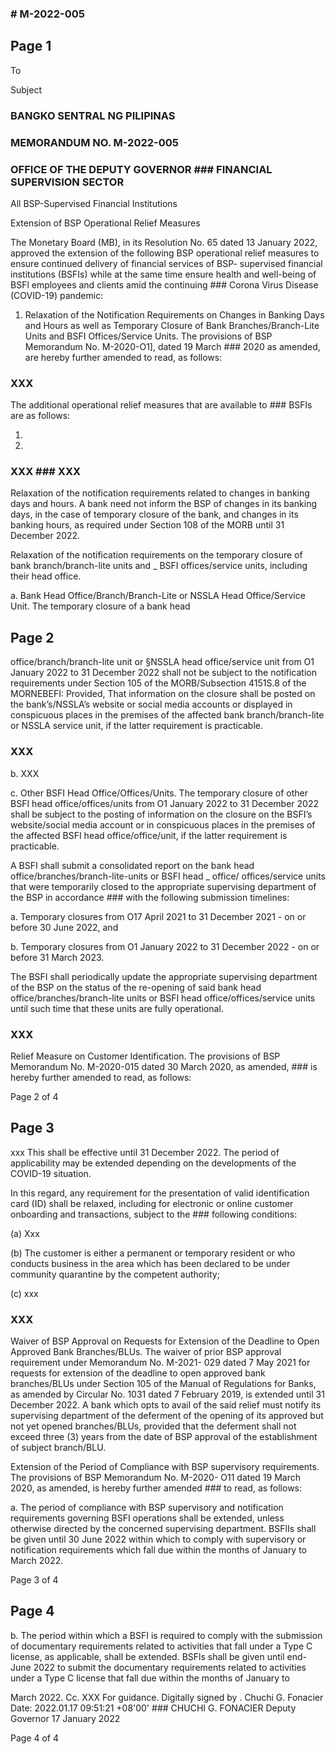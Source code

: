 ### # M-2022-005

## Page 1

To

Subject

### BANGKO SENTRAL NG PILIPINAS

### MEMORANDUM NO. M-2022-005

### OFFICE OF THE DEPUTY GOVERNOR ### FINANCIAL SUPERVISION SECTOR

All BSP-Supervised Financial Institutions

Extension of BSP Operational Relief Measures

The Monetary Board (MB), in its Resolution No. 65 dated 13 January 2022, approved the extension of the following BSP operational relief measures to ensure continued delivery of financial services of BSP- supervised financial institutions (BSFIs) while at the same time ensure health and well-being of BSFl employees and clients amid the continuing ### Corona Virus Disease (COVID-19) pandemic:

1. Relaxation of the Notification Requirements on Changes in Banking Days and Hours as well as Temporary Closure of Bank Branches/Branch-Lite Units and BSFI Offices/Service Units. The provisions of BSP Memorandum No. M-2020-O1], dated 19 March ### 2020 as amended, are hereby further amended to read, as follows:

### XXX

The additional operational relief measures that are available to ### BSFls are as follows:

1.

2.

### XXX ### XXX

Relaxation of the notification requirements related to changes in banking days and hours. A bank need not inform the BSP of changes in its banking days, in the case of temporary closure of the bank, and changes in its banking hours, as required under Section 108 of the MORB until 31 December 2022.

Relaxation of the notification requirements on the temporary closure of bank branch/branch-lite units and _ BSFI offices/service units, including their head office.

a. Bank Head Office/Branch/Branch-Lite or NSSLA Head Office/Service Unit. The temporary closure of a bank head

## Page 2

office/branch/branch-lite unit or §NSSLA head office/service unit from O1 January 2022 to 31 December 2022 shall not be subject to the notification requirements under Section 105 of the MORB/Subsection 4151S.8 of the MORNEBEFI: Provided, That information on the closure shall be posted on the bank’s/NSSLA’s website or social media accounts or displayed in conspicuous places in the premises of the affected bank branch/branch-lite or NSSLA service unit, if the latter requirement is practicable.

### XXX

b. XXX

c. Other BSFI Head Office/Offices/Units. The temporary closure of other BSFI head office/offices/units from O1 January 2022 to 31 December 2022 shall be subject to the posting of information on the closure on the BSFI’s website/social media account or in conspicuous places in the premises of the affected BSFI head office/office/unit, if the latter requirement is practicable.

A BSFI shall submit a consolidated report on the bank head office/branches/branch-lite-units or BSFI head _ office/ offices/service units that were temporarily closed to the appropriate supervising department of the BSP in accordance ### with the following submission timelines:

a. Temporary closures from O17 April 2021 to 31 December 2021 - on or before 30 June 2022, and

b. Temporary closures from O1 January 2022 to 31 December 2022 - on or before 31 March 2023.

The BSFI shall periodically update the appropriate supervising department of the BSP on the status of the re-opening of said bank head office/branches/branch-lite units or BSFI head office/offices/service units until such time that these units are fully operational.

### XXX

Relief Measure on Customer Identification. The provisions of BSP Memorandum No. M-2020-015 dated 30 March 2020, as amended, ### is hereby further amended to read, as follows:

Page 2 of 4

## Page 3

xxx This shall be effective until 31 December 2022. The period of applicability may be extended depending on the developments of the COVID-19 situation.

In this regard, any requirement for the presentation of valid identification card (ID) shall be relaxed, including for electronic or online customer onboarding and transactions, subject to the ### following conditions:

(a) Xxx

(b) The customer is either a permanent or temporary resident or who conducts business in the area which has been declared to be under community quarantine by the competent authority;

(c) xxx

### XXX

Waiver of BSP Approval on Requests for Extension of the Deadline to Open Approved Bank Branches/BLUs. The waiver of prior BSP approval requirement under Memorandum No. M-2021- 029 dated 7 May 2021 for requests for extension of the deadline to open approved bank branches/BLUs under Section 105 of the Manual of Regulations for Banks, as amended by Circular No. 1031 dated 7 February 2019, is extended until 31 December 2022. A bank which opts to avail of the said relief must notify its supervising department of the deferment of the opening of its approved but not yet opened branches/BLUs, provided that the deferment shall not exceed three (3) years from the date of BSP approval of the establishment of subject branch/BLU.

Extension of the Period of Compliance with BSP supervisory requirements. The provisions of BSP Memorandum No. M-2020- O11 dated 19 March 2020, as amended, is hereby further amended ### to read, as follows:

a. The period of compliance with BSP supervisory and notification requirements governing BSFI operations shall be extended, unless otherwise directed by the concerned supervising department. BSFlIs shall be given until 30 June 2022 within which to comply with supervisory or notification requirements which fall due within the months of January to March 2022.

Page 3 of 4

## Page 4

b. The period within which a BSFI is required to comply with the submission of documentary requirements related to activities that fall under a Type C license, as applicable, shall be extended. BSFls shall be given until end-June 2022 to submit the documentary requirements related to activities under a Type C license that fall due within the months of January to

March 2022. Cc. XXX For guidance. Digitally signed by . Chuchi G. Fonacier Date: 2022.01.17 09:51:21 +08'00' ### CHUCHI G. FONACIER Deputy Governor 17 January 2022

Page 4 of 4 